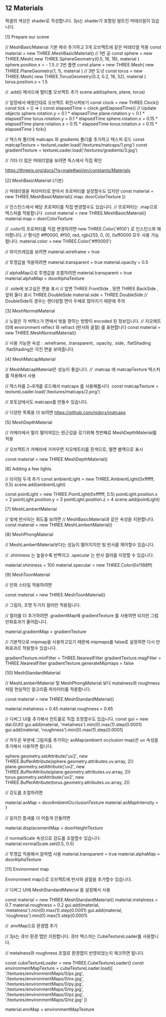 ## 12 Materials


픽셀의 색상은 shader로 작성합니다. 3js는 shader가 포함된 빌트인 머테리얼이 있습니다.



[1] Prepare our scene

// MeshBasicMaterial 기본 메쉬 추가하고 3개 오브젝트에 같은 머테리얼 적용
const material = new THREE.MeshBasicMaterial()
// 1번 공
const sphere = new THREE.Mesh(
    new THREE.SphereGeometry(0.5, 16, 16),
    material
)
sphere.position.x = - 1.5
// 2번 플랜
const plane = new THREE.Mesh(
    new THREE.PlaneGeometry(1, 1),
    material
)
// 3번 도넛
const torus = new THREE.Mesh(
    new THREE.TorusGeometry(0.3, 0.2, 16, 32),
    material
)
torus.position.x = 1.5

// .add() 메서드에 멀티플 오브젝트 추가
scene.add(sphere, plane, torus)


// 앞장에서 배웠던대로 오브젝트 회전시켜보기
const clock = new THREE.Clock()
const tick = () => {
    const elapsedTime = clock.getElapsedTime()
    // Update objects
    sphere.rotation.y = 0.1 * elapsedTime
    plane.rotation.y = 0.1 * elapsedTime
    torus.rotation.y = 0.1 * elapsedTime
    sphere.rotation.x = 0.15 * elapsedTime
    plane.rotation.x = 0.15 * elapsedTime
    torus.rotation.x = 0.15 * elapsedTime
}
tick()

// 텍스처 폴더에 matcaps 와 gradients 폴더를 추가하고 텍스처 로드
const matcapTexture = textureLoader.load('/textures/matcaps/1.png')
const gradientTexture = textureLoader.load('/textures/gradients/3.jpg')



// 기타 더 많은 머테리얼을 보려면 독스에서 직접 확인

https://threejs.org/docs/?q=mate#api/en/constants/Materials



[2] MeshBasicMaterial (기본)


// 머테리얼을 파라미터로 받아서 프로퍼티를 설정할수도 있지만
const material = new THREE.MeshBasicMaterial({
    map: doorColorTexture
})

// 인스턴스에서 해당 프로퍼티를 직접 변경할수도 있습니다.
// 프로퍼티는 .map으로 텍스처를 적용합니다.
const material = new THREE.MeshBasicMaterial()
material.map = doorColorTexture

// .color의 프로퍼티를 직접 변경하려면 new THREE.Color('#f00') 로 인스턴스화 해야합니다.
// 형식은 #ff0000, #f00, red, rgb(255, 0, 0), 0xff0000 모두 사용 가능합니다.
material.color = new THREE.Color('#ff0000')

// 와이프레임을 보려면
material.wireframe = true

// 투명값을 적용하려면
material.transparent = true
material.opacity = 0.5

// alphaMap으로 투명값을 조절하려면
material.transparent = true
material.alphaMap = doorAlphaTexture

// .side에 보고싶은 면을 표시
// 앞면 THREE.FrontSide , 뒷면 THREE.BackSide , 앞뒤 둘다 표시 THREE.DoubleSide
material.side = THREE.DoubleSide
// DoubleSide의 경우는 렌더링할 면이 두배로 많아지기 때문에 주의



[3] MeshNormalMaterial

// 노말은 각 버텍스가 면에서 밖을 향하는 방향이 encoded 된 정보입니다.
// 지오메트리에 environment reflect 와 refract (반사와 굴절) 를 표현합니다
const material = new THREE.MeshNormalMaterial()

// 사용 가능한 속성 : .wireframe, .transparent, .opacity, .side, .flatShading
.flatShading은 각진 면을 보여줍니다.



[4] MeshMatcapMaterial


// MeshMatcapMaterial은 성능이 좋습니다.
// .matcap 에 matcapTexture 텍스처를 적용해서 사용


// 텍스처를 2~8개를 로드해서 matcaps 를 사용해봅시다.
const matcapTexture = textureLoader.load('/textures/matcaps/2.png')


// 포토샵에서도 matcaps를 만들수 있습니다.

// 다양한 목록을 더 보려면 https://github.com/nidorx/matcaps



[5] MeshDepthMaterial



// 카메라에서 멀리 떨어져있는 원근감을 갖기위해 첫번째로 MeshDepthMaterial를 적용

// 오브젝트가 카메라에 가까우면 지오메트리를 흰색으로, 멀면 블랙으로 표시

const material = new THREE.MeshDepthMaterial()



[6] Adding a few lights

// 라이팅 두개 추가
const ambientLight = new THREE.AmbientLight(0xffffff, 0.5)
scene.add(ambientLight)

const pointLight = new THREE.PointLight(0xffffff, 0.5)
pointLight.position.x = 2
pointLight.position.y = 3
pointLight.position.z = 4
scene.add(pointLight)



[7] MeshLambertMaterial

// 빛에 반사되는 휘도를 보려면
// MeshBasicMaterial과 같은 속성을 지원합니다.
const material = new THREE.MeshLambertMaterial()



[8] MeshPhongMaterial

// MeshLambertMaterial보다는 성능이 떨어지지만 빛 반사를 제어할수 있습니다.

// .shininess 는 높을수록 반짝이고 .specular 는 반사 컬러를 지정할 수 있습니다.

material.shininess = 100
material.specular = new THREE.Color(0x1188ff)


[9] MeshToonMaterial

// 만화 스타일 적용하려면

const material = new THREE.MeshToonMaterial()

// 그림자, 조명 두가지 컬러만 적용됩니다.

// 컬러를 더 추가하려면 .gradientMap에 gradientTexture 를 사용하면 되지만 그럼 만화효과가 줄어듭니다.

material.gradientMap = gradientTexture

// 기본적으로 mipmap을 사용하고있기 때문에 mipmaps를 false로 설정하면 다시 만화효과르 적용할수 있습니다.

gradientTexture.minFilter = THREE.NearestFilter
gradientTexture.magFilter = THREE.NearestFilter
gradientTexture.generateMipmaps = false



[10] MeshStandardMaterial

// MeshLambertMaterial 및 MeshPhongMaterial 보다 matalness와 roughness 처럼 현실적인 알고리즘 파라미터를 적용합니다.

const material = new THREE.MeshStandardMaterial()

material.metalness = 0.45
material.roughness = 0.65



// 디버그 UI를 추가해서 컨트롤로 직접 조정할수도 있습니다.
const gui = new dat.GUI()
gui.add(material, 'metalness').min(0).max(1).step(0.0001)
gui.add(material, 'roughness').min(0).max(1).step(0.0001)



// 어두운 부분에 그림자를 추가하는 aoMap(ambient occlusion map)은 uv 속성을 추가해서 사용하면 됩니다.

sphere.geometry.setAttribute('uv2', new THREE.BufferAttribute(sphere.geometry.attributes.uv.array, 2))
plane.geometry.setAttribute('uv2', new THREE.BufferAttribute(plane.geometry.attributes.uv.array, 2))
torus.geometry.setAttribute('uv2', new THREE.BufferAttribute(torus.geometry.attributes.uv.array, 2))



// 강도를 조절하려면

material.aoMap = doorAmbientOcclusionTexture
material.aoMapIntensity = 1



// 갈라진 틈새를 더 어둡게 만들려면

material.displacementMap = doorHeightTexture


// normalScale 속성으로 강도를 조절할수 있습니다.
material.normalScale.set(0.5, 0.5)

// 투명값 적용해서 알파맵 사용
material.transparent = true
material.alphaMap = doorAlphaTexture



[11] Environment map

Environment map으로 오브젝트에 반사와 굴절을 추가할수 있습니다.

// 디버그 UI에 MeshStandardMaterial 을 설정해서 사용

const material = new THREE.MeshStandardMaterial()
material.metalness = 0.7
material.roughness = 0.2
gui.add(material, 'metalness').min(0).max(1).step(0.0001)
gui.add(material, 'roughness').min(0).max(1).step(0.0001)



// .envMap으로 환경맵 추가

// 3js는 큐브 환경 맵만 지원합니다. 큐브 텍스처는 CubeTextureLoader를 사용합니다.

// metalness와 roughness 조절로 환경맵이 반영되었는지 체크하면 됩니다. 

const cubeTextureLoader = new THREE.CubeTextureLoader()
const environmentMapTexture = cubeTextureLoader.load([
    '/textures/environmentMaps/0/px.jpg',
    '/textures/environmentMaps/0/nx.jpg',
    '/textures/environmentMaps/0/py.jpg',
    '/textures/environmentMaps/0/ny.jpg',
    '/textures/environmentMaps/0/pz.jpg',
    '/textures/environmentMaps/0/nz.jpg'
])

material.envMap = environmentMapTexture



